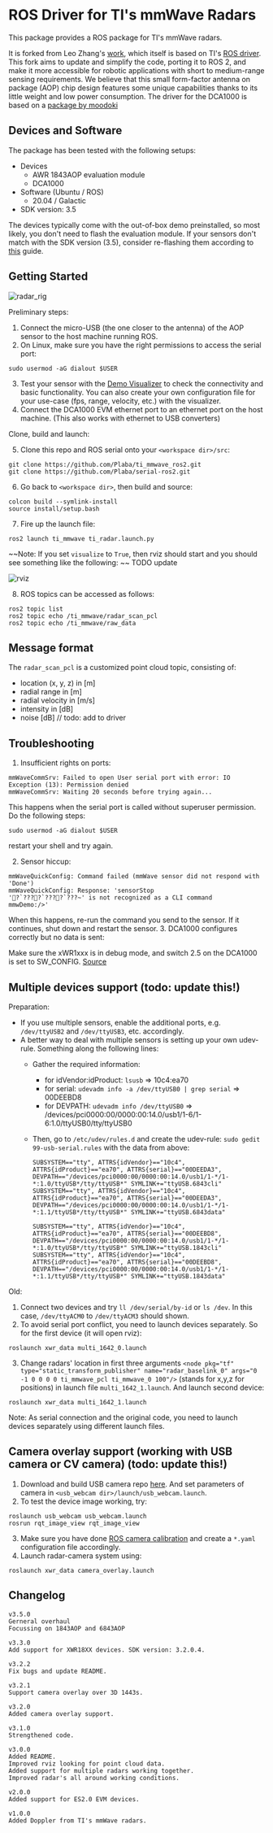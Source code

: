 # ROS Driver for TI's mmWave Radars

This package provides a ROS package for TI's mmWave radars.

It is forked from Leo Zhang's [work](https://github.com/radar-lab/ti_mmwave_rospkg), which itself is based on TI's [ROS driver](https://dev.ti.com/tirex/explore/node?node=AJVkbvjyhr4p7F6L5Elt4w__VLyFKFf__LATEST). This fork aims to update and simplify the code, porting it to ROS 2, and make it more accessible for robotic applications with short to medium-range sensing requirements. We believe that this small form-factor antenna on package (AOP) chip design features some unique capabilities thanks to its little weight and low power consumption. The driver for the DCA1000 is based on a [package by moodoki](https://github.com/moodoki/iwr_raw_rosnode/)

## Devices and Software

The package has been tested with the following setups:

* Devices
  * AWR 1843AOP evaluation module
  * DCA1000 
* Software (Ubuntu / ROS)
  * 20.04 / Galactic
* SDK version: 3.5

The devices typically come with the out-of-box demo preinstalled, so most likely, you don't need to flash the evaluation module. If your sensors don't match with the SDK version (3.5), consider re-flashing them according to [this](https://dev.ti.com/tirex/explore/content/mmwave_industrial_toolbox_4_10_0/labs/Robotics/ros_driver/docs/TI_mmWave_ROS_Driver_Users_Guide.html#how-do-i-re-flash-the-ti-mmwave-evm-with-out-of-box-demo-) guide.

## Getting Started

![radar_rig](auxiliary/radar_rig_small.jpg "Radar rig")

Preliminary steps:

1. Connect the micro-USB (the one closer to the antenna) of the AOP sensor to the host machine running ROS.
2. On Linux, make sure you have the right permissions to access the serial port:
```
sudo usermod -aG dialout $USER
```
3. Test your sensor with the [Demo Visualizer](https://dev.ti.com/gallery/view/mmwave/mmWave_Demo_Visualizer/ver/3.5.0/) to check the connectivity and basic functionality. You can also create your own configuration file for your use-case (fps, range, velocity, etc.) with the visualizer.
4. Connect the DCA1000 EVM ethernet port to an ethernet port on the host machine. (This also works with ethernet to USB converters)

Clone, build and launch:

5. Clone this repo and ROS serial onto your `<workspace dir>/src`:

  ```shell
  git clone https://github.com/Plaba/ti_mmwave_ros2.git
  git clone https://github.com/Plaba/serial-ros2.git
  ```
  
6. Go back to `<workspace dir>`, then build and source:

  ```shell
  colcon build --symlink-install
  source install/setup.bash
  ```

7. Fire up the launch file:

  ```shell
  ros2 launch ti_mmwave ti_radar.launch.py
  ```

  ~~Note: If you set `visualize` to `True`, then rviz should start and you should see something like the following: ~~ TODO update

  ![rviz](auxiliary/rviz_pointCloud.jpg "Rviz")
  
8. ROS topics can be accessed as follows:
  ```shell
  ros2 topic list
  ros2 topic echo /ti_mmwave/radar_scan_pcl
  ros2 topic echo /ti_mmwave/raw_data
  ```
  
## Message format

The `radar_scan_pcl` is a customized point cloud topic, consisting of:

* location (x, y, z) in [m]
* radial range in [m]
* radial velocity in [m/s]
* intensity in [dB]
* noise [dB] // todo: add to driver

## Troubleshooting

1. Insufficient rights on ports:

  ```
  mmWaveCommSrv: Failed to open User serial port with error: IO Exception (13): Permission denied
  mmWaveCommSrv: Waiting 20 seconds before trying again...
  ```

  This happens when the serial port is called without superuser permission. Do the following steps:
  ```
  sudo usermod -aG dialout $USER
  ```
  restart your shell and try again.

2. Sensor hiccup:

  ```
  mmWaveQuickConfig: Command failed (mmWave sensor did not respond with 'Done')
  mmWaveQuickConfig: Response: 'sensorStop
  '?`????`????`???~' is not recognized as a CLI command
  mmwDemo:/>'
  ```

  When this happens, re-run the command you send to the sensor. If it continues, shut down and restart the sensor.
3. DCA1000 configures correctly but no data is sent:

  Make sure the xWR1xxx is in debug mode, and switch 2.5 on the DCA1000 is set to SW_CONFIG. [Source](https://www.ti.com/lit/ug/spruij4a/spruij4a.pdf)


## Multiple devices support (todo: update this!)

Preparation:

* If you use multiple sensors, enable the additional ports, e.g. `/dev/ttyUSB2` and `/dev/ttyUSB3`, etc. accordingly.
* A better way to deal with multiple sensors is setting up your own udev-rule. Something along the following lines:
  * Gather the required information:
    * for idVendor:idProduct: `lsusb` => 10c4:ea70
    * for serial: `udevadm info -a /dev/ttyUSB0 | grep serial` => 00DEEBD8
    * for DEVPATH: `udevadm info /dev/ttyUSB0` => /devices/pci0000:00/0000:00:14.0/usb1/1-6/1-6:1.0/ttyUSB0/tty/ttyUSB0
  * Then, go to `/etc/udev/rules.d` and create the udev-rule: `sudo gedit 99-usb-serial.rules` with the data from above:

    ```shell
    SUBSYSTEM=="tty", ATTRS{idVendor}=="10c4", ATTRS{idProduct}=="ea70", ATTRS{serial}=="00DEEDA3", DEVPATH=="/devices/pci0000:00/0000:00:14.0/usb1/1-*/1-*:1.0/ttyUSB*/tty/ttyUSB*" SYMLINK+="ttyUSB.6843cli"
    SUBSYSTEM=="tty", ATTRS{idVendor}=="10c4", ATTRS{idProduct}=="ea70", ATTRS{serial}=="00DEEDA3", DEVPATH=="/devices/pci0000:00/0000:00:14.0/usb1/1-*/1-*:1.1/ttyUSB*/tty/ttyUSB*" SYMLINK+="ttyUSB.6843data"

    SUBSYSTEM=="tty", ATTRS{idVendor}=="10c4", ATTRS{idProduct}=="ea70", ATTRS{serial}=="00DEEBD8", DEVPATH=="/devices/pci0000:00/0000:00:14.0/usb1/1-*/1-*:1.0/ttyUSB*/tty/ttyUSB*" SYMLINK+="ttyUSB.1843cli"
    SUBSYSTEM=="tty", ATTRS{idVendor}=="10c4", ATTRS{idProduct}=="ea70", ATTRS{serial}=="00DEEBD8", DEVPATH=="/devices/pci0000:00/0000:00:14.0/usb1/1-*/1-*:1.1/ttyUSB*/tty/ttyUSB*" SYMLINK+="ttyUSB.1843data"
    ```

Old:

1. Connect two devices and try `ll /dev/serial/by-id` or `ls /dev`. In this case, `/dev/ttyACM0` to `/dev/ttyACM3` should shown.
2. To avoid serial port conflict, you need to launch devices separately. So for the first device (it will open rviz):

  ```
  roslaunch xwr_data multi_1642_0.launch 
  ```

3. Change radars' location in first three arguments `<node pkg="tf" type="static_transform_publisher" name="radar_baselink_0" args="0 -1 0 0 0 0 ti_mmwave_pcl ti_mmwave_0 100"/>` (stands for x,y,z for positions) in launch file `multi_1642_1.launch`. And launch second device:

  ```
  roslaunch xwr_data multi_1642_1.launch 
  ```

Note: As serial connection and the original code, you need to launch devices separately using different launch files.

## Camera overlay support (working with USB camera or CV camera) (todo: update this!)

1. Download and build USB camera repo [here](https://github.com/radar-lab/usb_webcam`). And set parameters of camera in `<usb_webcam dir>/launch/usb_webcam.launch`.
2. To test the device image working, try:

  ```
  roslaunch usb_webcam usb_webcam.launch
  rosrun rqt_image_view rqt_image_view  
  ```

3. Make sure you have done [ROS camera calibration](http://wiki.ros.org/camera_calibration) and create a `*.yaml` configuration file accordingly.
4. Launch radar-camera system using:

  ```
  roslaunch xwr_data camera_overlay.launch
  ```

## Changelog

```
v3.5.0
Gerneral overhaul
Focussing on 1843AOP and 6843AOP

v3.3.0
Add support for XWR18XX devices. SDK version: 3.2.0.4.

v3.2.2
Fix bugs and update README.

v3.2.1
Support camera overlay over 3D 1443s.

v3.2.0
Added camera overlay support.

v3.1.0
Strengthened code.

v3.0.0
Added README.
Improved rviz looking for point cloud data.
Added support for multiple radars working together. 
Improved radar's all around working conditions.

v2.0.0
Added support for ES2.0 EVM devices.

v1.0.0
Added Doppler from TI's mmWave radars.
```

